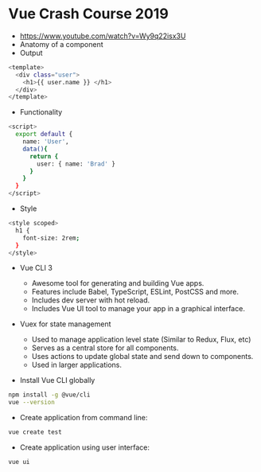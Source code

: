 # Vue Crash Course 2019

* <https://www.youtube.com/watch?v=Wy9q22isx3U>
* Anatomy of a component
* Output

```bash
<template>
  <div class="user">
    <h1>{{ user.name }} </h1>
  </div>
</template>
```

* Functionality

```bash
<script>
  export default {
    name: 'User',
    data(){
      return {
        user: { name: 'Brad' }
      }
    }
  }
</script>
```

* Style

```bash
<style scoped>
  h1 {
    font-size: 2rem;
  }
</style>
```

* Vue CLI 3
  * Awesome tool for generating and building Vue apps.
  * Features include Babel, TypeScript, ESLint, PostCSS and more.
  * Includes dev server with hot reload.
  * Includes Vue UI tool to manage your app in a graphical interface.
* Vuex for state management
  * Used to manage application level state (Similar to Redux, Flux, etc)
  * Serves as a central store for all components.
  * Uses actions to update global state and send down to components.
  * Used in larger applications.

* Install Vue CLI globally

```bash
npm install -g @vue/cli
vue --version
```

* Create application from command line:

```bash
vue create test
```

* Create application using user interface:

```bash
vue ui
```